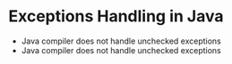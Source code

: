 # Exceptions Handling in Java

<ul>
    <li>Java compiler does not handle unchecked exceptions</li>
    <li>Java compiler does not handle unchecked exceptions</li>
</ul>

